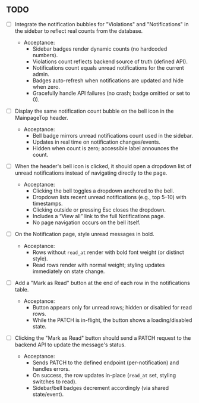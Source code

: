 ## TODO

- [ ] Integrate the notification bubbles for "Violations" and "Notifications" in the sidebar to reflect real counts from the database.
  - Acceptance:
    - Sidebar badges render dynamic counts (no hardcoded numbers).
    - Violations count reflects backend source of truth (defined API).
    - Notifications count equals unread notifications for the current admin.
    - Badges auto-refresh when notifications are updated and hide when zero.
    - Gracefully handle API failures (no crash; badge omitted or set to 0).

- [ ] Display the same notification count bubble on the bell icon in the MainpageTop header.
  - Acceptance:
    - Bell badge mirrors unread notifications count used in the sidebar.
    - Updates in real time on notification changes/events.
    - Hidden when count is zero; accessible label announces the count.

- [ ] When the header's bell icon is clicked, it should open a dropdown list of unread notifications instead of navigating directly to the page.
  - Acceptance:
    - Clicking the bell toggles a dropdown anchored to the bell.
    - Dropdown lists recent unread notifications (e.g., top 5–10) with timestamps.
    - Clicking outside or pressing Esc closes the dropdown.
    - Includes a “View all” link to the full Notifications page.
    - No page navigation occurs on the bell itself.

- [ ] On the Notification page, style unread messages in bold.
  - Acceptance:
    - Rows without `read_at` render with bold font weight (or distinct style).
    - Read rows render with normal weight; styling updates immediately on state change.

- [ ] Add a "Mark as Read" button at the end of each row in the notifications table.
  - Acceptance:
    - Button appears only for unread rows; hidden or disabled for read rows.
    - While the PATCH is in-flight, the button shows a loading/disabled state.

- [ ] Clicking the "Mark as Read" button should send a PATCH request to the backend API to update the message's status.
  - Acceptance:
    - Sends PATCH to the defined endpoint (per-notification) and handles errors.
    - On success, the row updates in-place (`read_at` set, styling switches to read).
    - Sidebar/bell badges decrement accordingly (via shared state/event).
